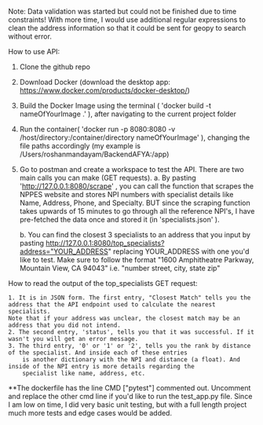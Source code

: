 Note: Data validation was started but could  not be finished due to time constraints! With more time, I would use additional
regular expressions to clean the address information so that it could be sent for geopy to search without error.


How to use API:
1. Clone the github repo
2. Download Docker (download the desktop app: https://www.docker.com/products/docker-desktop/)
3. Build the Docker Image using the terminal ( 'docker build -t nameOfYourImage .' ), after navigating to the current project folder
4. Run the container( 'docker run -p 8080:8080 -v /host/directory:/container/directory nameOfYourImage' ), changing the file paths accordingly (my example is /Users/roshanmandayam/BackendAFYA:/app)
5. Go to postman and create a workspace to test the API. There are two main calls you can make (GET  requests).
    a. By pasting 'http://127.0.0.1:8080/scrape' , you can call the function that scrapes the NPPES website and stores NPI numbers with 
        specialist details like Name, Address, Phone, and Specialty. BUT since the scraping function takes upwards of 15 minutes
        to go through all the reference NPI's, I have pre-fetched the data once and stored it (in 'specialists.json' ).


   b. You can find the closest 3 specialists to an address that you input by pasting
        http://127.0.0.1:8080/top_specialists?address="YOUR_ADDRESS" replacing YOUR_ADDRESS with one you'd like to test.
        Make sure to follow the format "1600 Amphitheatre Parkway, Mountain View, CA 94043"
        i.e. "number street, city, state zip"


How to read the output of the top_specialists GET request:

    1. It is in JSON form. The first entry, "Closest Match" tells you the address that the API endpoint used to calculate the nearest specialists.
    Note that if your address was unclear, the closest match may be an address that you did not intend.
    2. The second entry, 'status', tells you that it was successful. If it wasn't you will get an error message.
    3. The third entry, '0' or '1' or '2', tells you the rank by distance of the specialist. And inside each of these entries
        is another dictionary with the NPI and distance (a float). And inside of the NPI entry is more details regarding the
        specialist like name, address, etc.

**The dockerfile has the line CMD ["pytest"] commented out. Uncomment and replace the other cmd line if  you'd like to run the test_app.py file. Since I am low on time, I did very basic unit testing, but with a full length project much more tests and edge cases would be added.





